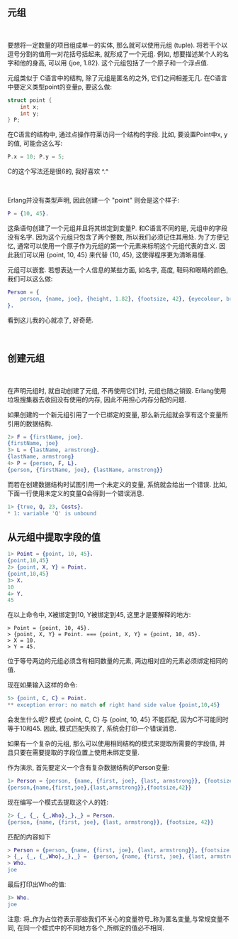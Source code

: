 ## 元组

<br/>

要想将一定数量的项目组成单一的实体, 那么就可以使用元组 (tuple). 将若干个以逗号分割的值用一对花括号括起来, 就形成了一个元组. 例如, 想要描述某个人的名字和他的身高, 可以用 {joe, 1.82}. 这个元组包括了一个原子和一个浮点值. 

元组类似于 C语言中的结构, 除了元组是匿名的之外, 它们之间相差无几. 在C语言中要定义类型point的变量p, 要这么做:

```c
struct point {
    int x;
    int y;
} P;
```

在C语言的结构中, 通过点操作符莱访问一个结构的字段. 比如, 要设置Point中x, y的值, 可能会这么写:

```c
P.x = 10; P.y = 5;
```

C的这个写法还是很6的, 我好喜欢  ^.^

<br/>

Erlang并没有类型声明, 因此创建一个 "point" 则会是这个样子:

```erl
P = {10, 45}.
```

这条语句创建了一个元组并且将其绑定到变量P. 和C语言不同的是, 元组中的字段没有名字. 因为这个元组只包含了两个整数, 所以我们必须记住其用处. 为了方便记忆, 通常可以使用一个原子作为元组的第一个元素来标明这个元组代表的含义. 因此我们可以用 {point, 10, 45} 来代替 {10, 45}, 这使得程序更为清晰易懂.

元组可以嵌套. 若想表达一个人信息的某些方面, 如名字, 高度, 鞋码和眼睛的颜色, 我们可以这么做:

```erl
Person = {
    person, {name, joe}, {height, 1.82}, {footsize, 42}, {eyecolour, brown}
}.
```

看到这儿我的心就凉了, 好奇葩.

<br/>

## 创建元组

<br/>

在声明元组时, 就自动创建了元组, 不再使用它们时, 元组也随之销毁. Erlang使用垃圾搜集器去收回没有使用的内存, 因此不用担心内存分配的问题.

如果创建的一个新元组引用了一个已绑定的变量, 那么新元组就会享有这个变量所引用的数据结构. 

```erl
2> F = {firstName, joe}.
{firstName, joe}
3> L = {lastName, armstrong}.
{lastName, armstrong}
4> P = {person, F, L}.
{person, {firstName, joe}, {lastName, armstrong}}
```

而若在创建数据结构时试图引用一个未定义的变量, 系统就会给出一个错误. 比如, 下面一行使用未定义的变量Q会得到一个错误消息.

```erl
1> {true, Q, 23, Costs}.
* 1: variable 'Q' is unbound
```

## 从元组中提取字段的值

```erl
1> Point = {point, 10, 45}.
{point,10,45}
2> {point, X, Y} = Point.
{point,10,45}
3> X.
10
4> Y.
45
```

在以上命令中, X被绑定到10, Y被绑定到45, 这里才是要解释的地方:

```shell
> Point = {point, 10, 45}.
> {point, X, Y} = Point. === {point, X, Y} = {point, 10, 45}.
> X = 10.
> Y = 45.
```

位于等号两边的元组必须含有相同数量的元素, 两边相对应的元素必须绑定相同的值.

现在如果输入这样的命令:

```erl
5> {point, C, C} = Point.
** exception error: no match of right hand side value {point,10,45}
```

会发生什么呢? 模式 {point, C, C} 与 {point, 10, 45} 不能匹配, 因为C不可能同时等于10和45. 因此, 模式匹配失败了, 系统会打印一个错误消息.

如果有一个复杂的元组, 那么可以使用相同结构的模式来提取所需要的字段值, 并且只要在需要提取的字段位置上使用未绑定变量.

作为演示, 首先要定义一个含有复杂数据结构的Person变量:

```erl
1> Person = {person, {name, {first, joe}, {last, armstrong}}, {footsize, 42}}.
{person,{name,{first,joe},{last,armstrong}},{footsize,42}}
```

现在编写一个模式去提取这个人的姓:

```erl
2> {_, {_, {_,Who},_},_} = Person.
{person, {name, {first, joe}, {last, armstrong}}, {footsize, 42}}
```

匹配的内容如下

```erl
> Person = {person, {name, {first, joe}, {last, armstrong}}, {footsize, 42}}.
> {_, {_, {_,Who},_},_} =  {person, {name, {first, joe}, {last, armstrong}}, {footsize, 42}}
> Who.
joe
```

最后打印出Who的值:

```erl
3> Who.
joe
```

注意: 将_作为占位符表示那些我们不关心的变量符号_称为匿名变量,与常规变量不同, 在同一个模式中的不同地方各个_所绑定的值必不相同.



